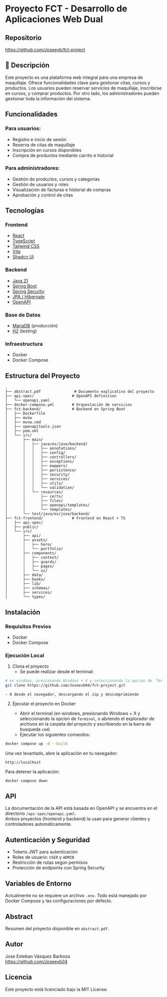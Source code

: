 # Proyecto FCT - Desarrollo de Aplicaciones Web Dual

## Repositorio

https://github.com/Joseevb/fct-project

## 📝 Descripción

Este proyecto es una plataforma web integral para una empresa de maquillaje. Ofrece funcionalidades clave para gestionar citas, cursos y productos. Los usuarios pueden reservar servicios de maquillaje, inscribirse en cursos, y comprar productos. Por otro lado, los administradores pueden gestionar toda la información del sistema.

## Funcionalidades

### Para usuarios:

- Registro e inicio de sesión
- Reserva de citas de maquillaje
- Inscripción en cursos disponibles
- Compra de productos mediante carrito e historial

### Para administradores:

- Gestión de productos, cursos y categorías
- Gestión de usuarios y roles
- Visualización de facturas e historial de compras
- Aprobación y control de citas

## Tecnologías

### Frontend

- [React](https://reactjs.org/)
- [TypeScript](https://www.typescriptlang.org/)
- [Tailwind CSS](https://tailwindcss.com/)
- [Vite](https://vitejs.dev/)
- [Shadcn UI](https://ui.shadcn.com/)

### Backend

- [Java 21](https://openjdk.org/projects/jdk/21/)
- [Spring Boot](https://spring.io/projects/spring-boot)
- [Spring Security](https://spring.io/projects/spring-security)
- [JPA / Hibernate](https://hibernate.org/orm/)
- [OpenAPI](https://swagger.io/specification/)

### Base de Datos

- [MariaDB](https://mariadb.org/) (producción)
- [H2](https://www.h2database.com/) (testing)

### Infraestructura

- Docker
- Docker Compose

## Estructura del Proyecto

```
.
├── abstract.pdf               # Documento explicativo del proyecto
├── api-spec/                 # OpenAPI definition
│   └── openapi.yaml
├── docker-compose.yml        # Orquestación de servicios
├── fct-backend/              # Backend en Spring Boot
│   ├── Dockerfile
│   ├── mvnw
│   ├── mvnw.cmd
│   ├── openapitools.json
│   ├── pom.xml
│   └── src/
│       ├── main/
│       │   ├── java/es/jose/backend/
│       │   │   ├── annotations/
│       │   │   ├── config/
│       │   │   ├── controllers/
│       │   │   ├── exceptions/
│       │   │   ├── mappers/
│       │   │   ├── persistence/
│       │   │   ├── security/
│       │   │   ├── services/
│       │   │   ├── utils/
│       │   │   └── validation/
│       │   └── resources/
│       │       ├── certs/
│       │       ├── files/
│       │       ├── openapi/templates/
│       │       └── templates/
│       └── test/java/es/jose/backend/
├── fct-frontend/             # Frontend en React + TS
│   ├── api-spec/
│   ├── public/
│   └── src/
│       ├── api/
│       ├── assets/
│       │   ├── hero/
│       │   └── portfolio/
│       ├── components/
│       │   ├── context/
│       │   ├── guards/
│       │   ├── pages/
│       │   └── ui/
│       ├── data/
│       ├── hooks/
│       ├── lib/
│       ├── schemas/
│       ├── services/
│       └── types/
```

## Instalación

### Requisitos Previos

- Docker
- Docker Compose

### Ejecución Local

1. Clona el proyecto
    - Se puede realizar desde el terminal:

```bash
# en windows, presionando Windows + X y seleccionando la opcion de `Terminal`
git clone https://github.com/Joseevb04/fct-project.git
```

    - O desde el navegador, descargando el zip y descomprimiendo

2. Ejecutar el proyecto en Docker

    - Abrir el terminal (en windows, presionando Windows + X y seleccionando la opcion de `Terminal`, o abriendo el explorador de archivos en la carpeta del proyecto y escribiendo en la barra de busqueda `cmd`)
    - Ejecutar los siguientes comandos:

```bash
docker compose up -d --build
```

Una vez levantado, abre la aplicación en tu navegador:

```
http://localhost
```

Para detener la aplicación:

```bash
docker compose down
```

## API

La documentación de la API está basada en OpenAPI y se encuentra en el directorio `/api-spec/openapi.yaml`.  
Ambos proyectos (frontend y backend) la usan para generar clientes y controladores automáticamente.

## Autenticación y Seguridad

- Tokens JWT para autenticación
- Roles de usuario: `USER` y `ADMIN`
- Restricción de rutas según permisos
- Protección de endpoints con Spring Security

## Variables de Entorno

Actualmente no se requiere un archivo `.env`. Todo está manejado por Docker Compose y las configuraciones por defecto.

## Abstract

Resumen del proyecto disponible en `abstract.pdf`.

## Autor

Jose Esteban Vásquez Barboza  
https://github.com/Joseevb04

## Licencia

Este proyecto está licenciado bajo la MIT License.
